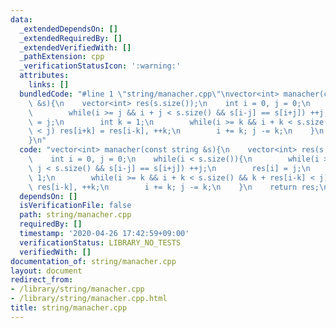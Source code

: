 ```yaml
---
data:
  _extendedDependsOn: []
  _extendedRequiredBy: []
  _extendedVerifiedWith: []
  _pathExtension: cpp
  _verificationStatusIcon: ':warning:'
  attributes:
    links: []
  bundledCode: "#line 1 \"string/manacher.cpp\"\nvector<int> manacher(const string\
    \ &s){\n    vector<int> res(s.size());\n    int i = 0, j = 0;\n    while(i < s.size()){\n\
    \        while(i >= j && i + j < s.size() && s[i-j] == s[i+j]) ++j;\n        res[i]\
    \ = j;\n        int k = 1;\n        while(i >= k && i + k < s.size() && k + res[i-k]\
    \ < j) res[i+k] = res[i-k], ++k;\n        i += k; j -= k;\n    }\n    return res;\n\
    }\n"
  code: "vector<int> manacher(const string &s){\n    vector<int> res(s.size());\n\
    \    int i = 0, j = 0;\n    while(i < s.size()){\n        while(i >= j && i +\
    \ j < s.size() && s[i-j] == s[i+j]) ++j;\n        res[i] = j;\n        int k =\
    \ 1;\n        while(i >= k && i + k < s.size() && k + res[i-k] < j) res[i+k] =\
    \ res[i-k], ++k;\n        i += k; j -= k;\n    }\n    return res;\n}"
  dependsOn: []
  isVerificationFile: false
  path: string/manacher.cpp
  requiredBy: []
  timestamp: '2020-04-26 17:42:59+09:00'
  verificationStatus: LIBRARY_NO_TESTS
  verifiedWith: []
documentation_of: string/manacher.cpp
layout: document
redirect_from:
- /library/string/manacher.cpp
- /library/string/manacher.cpp.html
title: string/manacher.cpp
---
```

